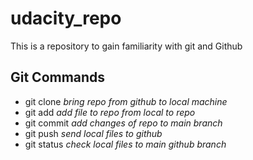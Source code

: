 # udacity_repo
This is a repository to gain familiarity with git and Github

## Git Commands

* git clone _bring repo from github to local machine_
* git add _add file to repo from local to repo_
* git commit _add changes of repo to main branch_
* git push _send local files to github_
* git status _check local files to main github branch_

